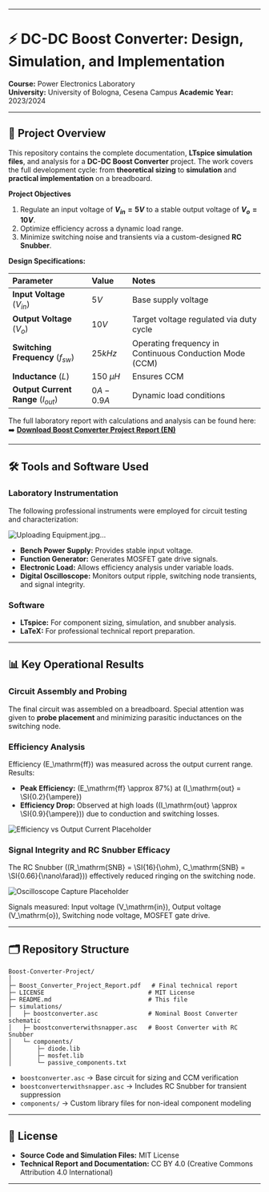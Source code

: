 
---

# ⚡ DC-DC Boost Converter: Design, Simulation, and Implementation

**Course:** Power Electronics Laboratory  
**University:** University of Bologna, Cesena Campus 
**Academic Year:** 2023/2024  

---

## 📌 Project Overview

This repository contains the complete documentation, **LTspice simulation files**, and analysis for a **DC-DC Boost Converter** project. The work covers the full development cycle: from **theoretical sizing** to **simulation** and **practical implementation** on a breadboard.

**Project Objectives**

1.  Regulate an input voltage of **$V_{in} = 5 V$** to a stable output voltage of **$V_{o} = 10 V$**.
2.  Optimize efficiency across a dynamic load range.
3.  Minimize switching noise and transients via a custom-designed **RC Snubber**.

**Design Specifications:**

| Parameter                            | Value         | Notes                                                   |
| :----------------------------------- | :------------ | :------------------------------------------------------ |
| **Input Voltage** ($V_{in}$)         | $5 V$         | Base supply voltage                                     |
| **Output Voltage** ($V_{o}$)         | $10 V$        | Target voltage regulated via duty cycle                 |
| **Switching Frequency** ($f_{sw}$)   | $25 kHz$      | Operating frequency in Continuous Conduction Mode (CCM) |
| **Inductance** ($L$)                 | $150 \ \mu H$ | Ensures CCM                                             |
| **Output Current Range** ($I_{out}$) | $0 A - 0.9 A$ | Dynamic load conditions                                 |

The full laboratory report with calculations and analysis can be found here:
➡️ **[Download Boost Converter Project Report (EN)](Boost_Converter_Project_Report.pdf)**

---

## 🛠️ Tools and Software Used

### Laboratory Instrumentation

The following professional instruments were employed for circuit testing and characterization:




![Uploading Equipment.jpg…]()





* **Bench Power Supply:** Provides stable input voltage.
* **Function Generator:** Generates MOSFET gate drive signals.
* **Electronic Load:** Allows efficiency analysis under variable loads.
* **Digital Oscilloscope:** Monitors output ripple, switching node transients, and signal integrity.

### Software

* **LTspice:** For component sizing, simulation, and snubber analysis.
* **LaTeX:** For professional technical report preparation.

---

## 📊 Key Operational Results

### Circuit Assembly and Probing

The final circuit was assembled on a breadboard. Special attention was given to **probe placement** and minimizing parasitic inductances on the switching node.

### Efficiency Analysis

Efficiency (E_\mathrm{ff}) was measured across the output current range. Results:

* **Peak Efficiency:** (E_\mathrm{ff} \approx 87%) at (I_\mathrm{out} = \SI{0.2}{\ampere})
* **Efficiency Drop:** Observed at high loads ((I_\mathrm{out} \approx \SI{0.9}{\ampere})) due to conduction and switching losses.

![Efficiency vs Output Current Placeholder](https://via.placeholder.com/600x400?text=Efficiency+vs+Iout)

### Signal Integrity and RC Snubber Efficacy

The RC Snubber ((R_\mathrm{SNB} = \SI{16}{\ohm}, C_\mathrm{SNB} = \SI{0.66}{\nano\farad})) effectively reduced ringing on the switching node.

![Oscilloscope Capture Placeholder](https://via.placeholder.com/600x400?text=Oscilloscope+Signals)

Signals measured: Input voltage (V_\mathrm{in}), Output voltage (V_\mathrm{o}), Switching node voltage, MOSFET gate drive.

---

## 🗂️ Repository Structure

```
Boost-Converter-Project/
│
├─ Boost_Converter_Project_Report.pdf   # Final technical report
├─ LICENSE                             # MIT License
├─ README.md                           # This file
├─ simulations/
│   ├─ boostconverter.asc              # Nominal Boost Converter schematic
│   ├─ boostconverterwithsnapper.asc   # Boost Converter with RC Snubber
│   └─ components/
│       ├─ diode.lib
│       ├─ mosfet.lib
│       └─ passive_components.txt
```

* `boostconverter.asc` → Base circuit for sizing and CCM verification
* `boostconverterwithsnapper.asc` → Includes RC Snubber for transient suppression
* `components/` → Custom library files for non-ideal component modeling

---

## 📜 License

* **Source Code and Simulation Files:** MIT License
* **Technical Report and Documentation:** CC BY 4.0 (Creative Commons Attribution 4.0 International)

---
